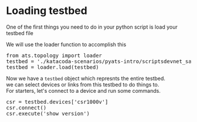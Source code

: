 # Loading testbed


One of the first things you need to do in your python script
is load your testbed file

We will use the loader function to accomplish this

<pre class="file" data-filename="pyats-intro.py" data-target="replace">
from ats.topology import loader
testbed = './katacoda-scenarios/pyats-intro/scriptsdevnet_sandbox.yaml'
testbed = loader.load(testbed)
</pre>


Now we have a `testbed` object which represnts the entire testbed.  
we can select devices or links from this testbed to do things to.  
For starters, let's connect to a device and run some commands.



<pre class="file" data-filename="pyats-intro.py" data-target="append">
csr = testbed.devices['csr1000v']
csr.connect()
csr.execute('show version')
</pre>
